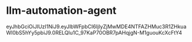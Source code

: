# llm-automation-agent
eyJhbGciOiJIUzI1NiJ9.eyJlbWFpbCI6IjIyZjMwMDE4NTFAZHMuc3R1ZHkuaWl0bS5hYy5pbiJ9.0RELQlu1C_97KaP70OBR7pAHqjgN-M1guouKcXcFtY4